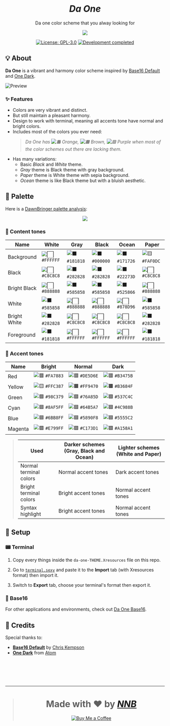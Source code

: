 <h1 align="center"><i>Da One</i></h1>
<p align="center">Da one color scheme that you alway looking for</p>
<p align="center"><img src="https://user-images.githubusercontent.com/43980777/131148830-0c7e501c-7601-4321-826e-f4b199675c60.png"></p>
<p align="center"><a href="https://github.com/NNBnh/baseone/blob/main/LICENSE"><img src="https://img.shields.io/badge/license-gpl--3.0-%235890F8.svg?labelColor=525866&style=for-the-badge&logoColor=FFFFFF" alt="License: GPL-3.0"></a> <a href="https://gist.github.com/NNBnh/9ef453aba3efce26046e0d3119dab5a7#development-completed"><img src="https://img.shields.io/badge/development-completed-%235890F8.svg?labelColor=525866&style=for-the-badge&logoColor=FFFFFF" alt="Development completed"></a></p>

## 💡 About
**Da One** is a vibrant and harmony color scheme inspired by [Base16 Default](https://github.com/chriskempson/base16-default-schemes) and [One Dark](https://github.com/atom/atom/tree/master/packages/one-dark-syntax).

![Preview](https://user-images.githubusercontent.com/43980777/147735013-e3a7be1c-7757-4392-9729-f612c1cef5ac.png)

### ✨ Features
- Colors are very vibrant and distinct.
- But still maintain a pleasant harmony.
- Design to work with terminal, meaning all accents tone have normal and bright colors.
- Includes most of the colors you ever need:
  > *Da One has ![🟧](https://place-hold.it/12x12/FF9470?text=+) Orange, ![🟫](https://place-hold.it/12x12/B3684F?text=+) Brown, ![🟪](https://place-hold.it/12x12/5555C2?text=+) Purple when most of the color schemes out there are lacking them.*
- Has many variations:
  - Basic *Black* and *White* theme.
  - *Gray* theme is Black theme with gray background.
  - *Paper* theme is White theme with sepia background.
  - *Ocean* theme is like Black theme but with a bluish aesthetic.

## 🎨 Palette
Here is a [DawnBringer palette analysis](https://lospec.com/palettes/dawnbringer-palette-analyser):

<p align="center"><a href="https://lospec.com/i/5hh8"><img src="https://user-images.githubusercontent.com/43980777/131148747-590f48ce-292d-4f36-a5f5-bfff4118577a.png"></a></p>

### 🔳 Content tones

| Name         | White                                                      | Gray                                                       | Black                                                      | Ocean                                                      | Paper                                                      |
| ------------ | ---------------------------------------------------------- | ---------------------------------------------------------- | ---------------------------------------------------------- | ---------------------------------------------------------- | ---------------------------------------------------------- |
| Background   | ![⬜](https://place-hold.it/16x16/FFFFFF?text=+) `#FFFFFF` | ![⬛](https://place-hold.it/16x16/181818?text=+) `#181818` | ![⬛](https://place-hold.it/16x16/000000?text=+) `#000000` | ![⬛](https://place-hold.it/16x16/171726?text=+) `#171726` | ![🟨](https://place-hold.it/16x16/FAF0DC?text=+) `#FAF0DC` |
| Black        | ![⬜](https://place-hold.it/16x16/C8C8C8?text=+) `#C8C8C8` | ![⬛](https://place-hold.it/16x16/282828?text=+) `#282828` | ![⬛](https://place-hold.it/16x16/282828?text=+) `#282828` | ![⬛](https://place-hold.it/16x16/22273D?text=+) `#22273D` | ![⬜](https://place-hold.it/16x16/C8C8C8?text=+) `#C8C8C8` |
| Bright Black | ![⬜](https://place-hold.it/16x16/888888?text=+) `#888888` | ![⬛](https://place-hold.it/16x16/585858?text=+) `#585858` | ![⬛](https://place-hold.it/16x16/585858?text=+) `#585858` | ![⬛](https://place-hold.it/16x16/525866?text=+) `#525866` | ![⬜](https://place-hold.it/16x16/888888?text=+) `#888888` |
| White        | ![⬛](https://place-hold.it/16x16/585858?text=+) `#585858` | ![⬜](https://place-hold.it/16x16/888888?text=+) `#888888` | ![⬜](https://place-hold.it/16x16/888888?text=+) `#888888` | ![⬜](https://place-hold.it/16x16/878D96?text=+) `#878D96` | ![⬛](https://place-hold.it/16x16/585858?text=+) `#585858` |
| Bright White | ![⬛](https://place-hold.it/16x16/282828?text=+) `#282828` | ![⬜](https://place-hold.it/16x16/C8C8C8?text=+) `#C8C8C8` | ![⬜](https://place-hold.it/16x16/C8C8C8?text=+) `#C8C8C8` | ![⬜](https://place-hold.it/16x16/C8C8C8?text=+) `#C8C8C8` | ![⬛](https://place-hold.it/16x16/282828?text=+) `#282828` |
| Foreground   | ![⬛](https://place-hold.it/16x16/181818?text=+) `#181818` | ![⬜](https://place-hold.it/16x16/FFFFFF?text=+) `#FFFFFF` | ![⬜](https://place-hold.it/16x16/FFFFFF?text=+) `#FFFFFF` | ![⬜](https://place-hold.it/16x16/FFFFFF?text=+) `#FFFFFF` | ![⬛](https://place-hold.it/16x16/181818?text=+) `#181818` |

### 🌈 Accent tones

| Name    | Bright                                                     | Normal                                                     | Dark                                                       |
| ------- | ---------------------------------------------------------- | ---------------------------------------------------------- | ---------------------------------------------------------- |
| Red     | ![🟥](https://place-hold.it/16x16/FA7883?text=+) `#FA7883` | ![🟥](https://place-hold.it/16x16/DE5D6E?text=+) `#DE5D6E` | ![🟥](https://place-hold.it/16x16/B3475B?text=+) `#B3475B` |
| Yellow  | ![🟨](https://place-hold.it/16x16/FFC387?text=+) `#FFC387` | ![🟧](https://place-hold.it/16x16/FF9470?text=+) `#FF9470` | ![🟫](https://place-hold.it/16x16/B3684F?text=+) `#B3684F` |
| Green   | ![🟩](https://place-hold.it/16x16/98C379?text=+) `#98C379` | ![🟩](https://place-hold.it/16x16/76A85D?text=+) `#76A85D` | ![🟩](https://place-hold.it/16x16/537C4C?text=+) `#537C4C` |
| Cyan    | ![🟦](https://place-hold.it/16x16/8AF5FF?text=+) `#8AF5FF` | ![🟦](https://place-hold.it/16x16/64B5A7?text=+) `#64B5A7` | ![🟦](https://place-hold.it/16x16/4C988B?text=+) `#4C988B` |
| Blue    | ![🟦](https://place-hold.it/16x16/6BB8FF?text=+) `#6BB8FF` | ![🟦](https://place-hold.it/16x16/5890F8?text=+) `#5890F8` | ![🟦](https://place-hold.it/16x16/5555C2?text=+) `#5555C2` |
| Magenta | ![🟪](https://place-hold.it/16x16/E799FF?text=+) `#E799FF` | ![🟪](https://place-hold.it/16x16/C173D1?text=+) `#C173D1` | ![🟪](https://place-hold.it/16x16/A158A1?text=+) `#A158A1` |

> | Used                   | Darker schemes (Gray, Black and Ocean) | Lighter schemes (White and Paper) |
> | ---------------------- | -------------------------------------- | --------------------------------- |
> | Normal terminal colors | Normal accent tones                    | Dark accent tones                 |
> | Bright terminal colors | Bright accent tones                    | Normal accent tones               |
> | Syntax highlight       | Bright accent tones                    | Normal accent tones               |

## 🚀 Setup
### 📟 Terminal
1. Copy every things inside the `da-one-THEME.Xresources` file on this repo.

2. Go to [`terminal.sexy`](https://terminal.sexy) and paste it to the **Import** tab (with Xresources format) then import it.

3. Switch to **Export** tab, choose your terminal's format then export it.

### 🚥 Base16
For other applications and environments, check out [Da One Base16](https://github.com/NNBnh/base16-da-one-schemes).

## 💌 Credits
Special thanks to:
- [**Base16 Default**](https://github.com/chriskempson/base16-default-schemes) by [Chris Kempson](https://github.com/chriskempson)
- [**One Dark**](https://github.com/atom/atom/tree/master/packages/one-dark-syntax) from [Atom](https://atom.io)

<br><br><br><br>

---

> <h1 align="center">Made with ❤️ by <a href="https://github.com/NNBnh"><i>NNB</i></a></h1>
>
> <p align="center"><a href="https://www.buymeacoffee.com/nnbnh"><img src="https://img.shields.io/badge/buy_me_a_coffee%20-%23FFC387.svg?logo=buy-me-a-coffee&logoColor=333333&style=for-the-badge" alt="Buy Me a Coffee"></a></p>
